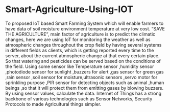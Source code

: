 # Smart-Agriculture-Using-IOT
To proposed IoT based Smart Farming System which will enable farmers to have data of soil moisture environment temperature at very low cost. “SAVE THE AGRICULTURE”, main factor of agriculture is to predict the climatic changes, here we are using IoT for monitoring the weather as well as atmospheric changes throughout the crop field by having several systems in different fields as clients, which is getting reported every time to the server, about the current atmospheric change at that every certain place. So that watering and pesticides can be served based on the conditions of the field.
Using some sensor like Temperature sensor ,humidity sensor ,photodiode sensor for sunlight ,buzzers for alert ,gas sensor for green gas ,rain sensor ,soil sensor for moisture,ultrasonic sensors ,servo motor for sprinkling purpose ,PIR sensor for detecting objects such as animal ,human beings ,so that it will protect them from emitting gases by blowing buzzers. By using sensor values, calculate the data. Internet of Things has a strong backbone of various technologies such as Sensor Networks, Security Protocols to made Agricultural things simpler.
